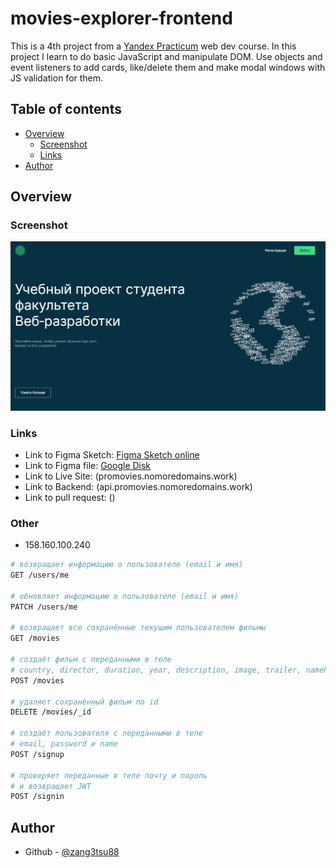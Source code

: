 # movies-explorer-frontend

This is a 4th project from a [Yandex Practicum](https://practicum.yandex.ru/) web dev course. In this project I learn to do basic JavaScript and manipulate DOM. Use objects and event listeners to add cards, like/delete them and make modal windows with JS validation for them.

## Table of contents

- [Overview](#overview)
  - [Screenshot](#screenshot)
  - [Links](#links)
- [Author](#author)

## Overview

### Screenshot

![](./src/images/screenshot_landing.png)

### Links

- Link to Figma Sketch: [Figma Sketch online](https://www.figma.com/file/7YiKUjzM8f9VhHYiZLVoIH/diploma?type=design&node-id=891-3857&mode=design&t=wwkowcQfquQB89Pp-0)
- Link to Figma file: [Google Disk](https://drive.google.com/file/d/1qScsKSS9kIKWcWZ7KhiNDzK0t7DrbPtA/view?usp=drive_link)
- Link to Live Site: (promovies.nomoredomains.work)
- Link to Backend: (api.promovies.nomoredomains.work)
- Link to pull request: ()

### Other

- 158.160.100.240

```bash
# возвращает информацию о пользователе (email и имя)
GET /users/me

# обновляет информацию о пользователе (email и имя)
PATCH /users/me

# возвращает все сохранённые текущим пользователем фильмы
GET /movies

# создаёт фильм с переданными в теле
# country, director, duration, year, description, image, trailer, nameRU, nameEN и thumbnail, movieId
POST /movies

# удаляет сохранённый фильм по id
DELETE /movies/_id

# создаёт пользователя с переданными в теле
# email, password и name
POST /signup

# проверяет переданные в теле почту и пароль
# и возвращает JWT
POST /signin
```



## Author

- Github - [@zang3tsu88](https://github.com/zang3tsu88)
